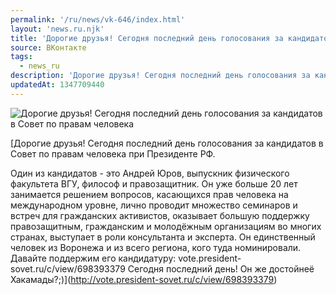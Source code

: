 ```yaml
---
permalink: '/ru/news/vk-646/index.html'
layout: 'news.ru.njk'
title: 'Дорогие друзья! Сегодня последний день голосования за кандидатов в Совет по правам человека при'
source: ВКонтакте
tags:
  - news_ru
description: 'Дорогие друзья! Сегодня последний день голосования за кандидатов в Совет по правам человека'
updatedAt: 1347709440
---
```

![Дорогие друзья! Сегодня последний день голосования за кандидатов в Совет по правам человека](https://sun9-45.userapi.com/c6033/v6033296/1c1a/esdsDc45QSo.jpg)

[Дорогие друзья!
Сегодня последний день голосования за кандидатов в Совет по правам человека при Президенте РФ.

Один из кандидатов - это Андрей Юров, выпускник физического факультета ВГУ, философ и правозащитник. Он уже больше 20 лет занимается решением вопросов, касающихся прав человека на международном уровне, лично проводит множество семинаров и встреч для гражданских активистов, оказывает большую поддержку правозащитным, гражданским и молодёжным организациям во многих странах, выступает в роли консультанта и эксперта.
Он единственный человек из Воронежа и из всего региона, кого туда номинировали.
Давайте поддержим его кандидатуру: vote.president-sovet.ru/c/view/698393379 Сегодня последний день! Он же достойнеё Хакамады?;)](http://vote.president-sovet.ru/c/view/698393379)
